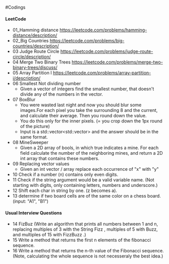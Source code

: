 #Codings

#### LeetCode
- 01_Hamming distance https://leetcode.com/problems/hamming-distance/description/
- 02_Big Countries https://leetcode.com/problems/big-countries/description/
- 03 Judge Route Circle
https://leetcode.com/problems/judge-route-circle/description/
- 04 Merge Two Binary Trees https://leetcode.com/problems/merge-two-binary-trees/discuss/
- 05 Array Partition I https://leetcode.com/problems/array-partition-i/description/
- 06 Smallest Not dividing number
  - Given a vector of integers find the smallest number, that doesn't divide any of the numbers in the vector.
- 07 BoxBlur
  - You were wasted last night and now you should blur some images.For each pixel you take the surrounding 8 and the current, and calculate their average. Then you round down the value.
  - You do this only for the inner pixels. (= you crop down the 1px round of the picture)
  - Input is a std::vector<std::vector<int>> and the answer should be in the same format.
- 08 MineSweeper
  - Given a 2D array of bools, in which true indicates a mine. For each field calculate the number of the neighboring mines, and return a 2D int array that contains these numbers.
- 09 Replacing vector values
  - Given an int vector / array replace each occurrence of "x" with "y"
- 10 Check if a number (n) contains only even digits.
- 11 Check if the string argument would be a valid variable name. (Not starting with digits, only containing letters, numbers and underscore.)
- 12 Shift each char in string by one. (z becomes a).
- 13 determine if two board cells are of the same color on a chess board. (input: "A1", "B1")

#### Usual Interview Questions
- 14 FizBuz (Write an algorithm that prints all numbers between 1 and n, replacing multiples of 3 with the String Fizz , multiples of 5 with Buzz, and multiples of 15 with FizzBuzz .)
- 15 Write a method that returns the first n elements of the fibonacci sequence.
- 16 Write a method that returns the n-th value of the Fibonacci sequence. (Note, calculating the whole sequence is not necesseraly the best idea.)
